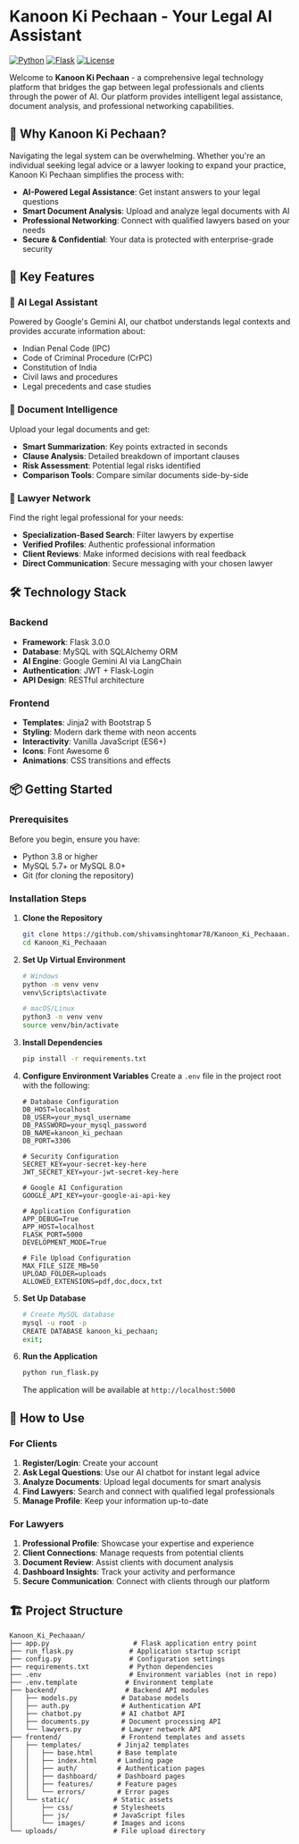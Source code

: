 # Kanoon Ki Pechaan - Your Legal AI Assistant

[![Python](https://img.shields.io/badge/Python-3.8%2B-blue)](https://www.python.org/)
[![Flask](https://img.shields.io/badge/Flask-3.0.0-green)](https://palletsprojects.com/p/flask/)
[![License](https://img.shields.io/badge/License-MIT-yellow.svg)](LICENSE)

Welcome to **Kanoon Ki Pechaan** - a comprehensive legal technology platform that bridges the gap between legal professionals and clients through the power of AI. Our platform provides intelligent legal assistance, document analysis, and professional networking capabilities.

## 🌟 Why Kanoon Ki Pechaan?

Navigating the legal system can be overwhelming. Whether you're an individual seeking legal advice or a lawyer looking to expand your practice, Kanoon Ki Pechaan simplifies the process with:

- **AI-Powered Legal Assistance**: Get instant answers to your legal questions
- **Smart Document Analysis**: Upload and analyze legal documents with AI
- **Professional Networking**: Connect with qualified lawyers based on your needs
- **Secure & Confidential**: Your data is protected with enterprise-grade security

## 🚀 Key Features

### 🤖 AI Legal Assistant
Powered by Google's Gemini AI, our chatbot understands legal contexts and provides accurate information about:
- Indian Penal Code (IPC)
- Code of Criminal Procedure (CrPC)
- Constitution of India
- Civil laws and procedures
- Legal precedents and case studies

### 📄 Document Intelligence
Upload your legal documents and get:
- **Smart Summarization**: Key points extracted in seconds
- **Clause Analysis**: Detailed breakdown of important clauses
- **Risk Assessment**: Potential legal risks identified
- **Comparison Tools**: Compare similar documents side-by-side

### 👥 Lawyer Network
Find the right legal professional for your needs:
- **Specialization-Based Search**: Filter lawyers by expertise
- **Verified Profiles**: Authentic professional information
- **Client Reviews**: Make informed decisions with real feedback
- **Direct Communication**: Secure messaging with your chosen lawyer

## 🛠️ Technology Stack

### Backend
- **Framework**: Flask 3.0.0
- **Database**: MySQL with SQLAlchemy ORM
- **AI Engine**: Google Gemini AI via LangChain
- **Authentication**: JWT + Flask-Login
- **API Design**: RESTful architecture

### Frontend
- **Templates**: Jinja2 with Bootstrap 5
- **Styling**: Modern dark theme with neon accents
- **Interactivity**: Vanilla JavaScript (ES6+)
- **Icons**: Font Awesome 6
- **Animations**: CSS transitions and effects

## 📦 Getting Started

### Prerequisites
Before you begin, ensure you have:
- Python 3.8 or higher
- MySQL 5.7+ or MySQL 8.0+
- Git (for cloning the repository)

### Installation Steps

1. **Clone the Repository**
   ```bash
   git clone https://github.com/shivamsinghtomar78/Kanoon_Ki_Pechaaan.git
   cd Kanoon_Ki_Pechaaan
   ```

2. **Set Up Virtual Environment**
   ```bash
   # Windows
   python -m venv venv
   venv\Scripts\activate

   # macOS/Linux
   python3 -m venv venv
   source venv/bin/activate
   ```

3. **Install Dependencies**
   ```bash
   pip install -r requirements.txt
   ```

4. **Configure Environment Variables**
   Create a `.env` file in the project root with the following:
   ```env
   # Database Configuration
   DB_HOST=localhost
   DB_USER=your_mysql_username
   DB_PASSWORD=your_mysql_password
   DB_NAME=kanoon_ki_pechaan
   DB_PORT=3306

   # Security Configuration
   SECRET_KEY=your-secret-key-here
   JWT_SECRET_KEY=your-jwt-secret-key-here

   # Google AI Configuration
   GOOGLE_API_KEY=your-google-ai-api-key

   # Application Configuration
   APP_DEBUG=True
   APP_HOST=localhost
   FLASK_PORT=5000
   DEVELOPMENT_MODE=True

   # File Upload Configuration
   MAX_FILE_SIZE_MB=50
   UPLOAD_FOLDER=uploads
   ALLOWED_EXTENSIONS=pdf,doc,docx,txt
   ```

5. **Set Up Database**
   ```bash
   # Create MySQL database
   mysql -u root -p
   CREATE DATABASE kanoon_ki_pechaan;
   exit;
   ```

6. **Run the Application**
   ```bash
   python run_flask.py
   ```

   The application will be available at `http://localhost:5000`

## 🎯 How to Use

### For Clients
1. **Register/Login**: Create your account
2. **Ask Legal Questions**: Use our AI chatbot for instant legal advice
3. **Analyze Documents**: Upload legal documents for smart analysis
4. **Find Lawyers**: Search and connect with qualified legal professionals
5. **Manage Profile**: Keep your information up-to-date

### For Lawyers
1. **Professional Profile**: Showcase your expertise and experience
2. **Client Connections**: Manage requests from potential clients
3. **Document Review**: Assist clients with document analysis
4. **Dashboard Insights**: Track your activity and performance
5. **Secure Communication**: Connect with clients through our platform

## 🏗️ Project Structure

```
Kanoon_Ki_Pechaaan/
├── app.py                     # Flask application entry point
├── run_flask.py              # Application startup script
├── config.py                 # Configuration settings
├── requirements.txt          # Python dependencies
├── .env                      # Environment variables (not in repo)
├── .env.template            # Environment template
├── backend/                 # Backend API modules
│   ├── models.py           # Database models
│   ├── auth.py             # Authentication API
│   ├── chatbot.py          # AI chatbot API
│   ├── documents.py        # Document processing API
│   └── lawyers.py          # Lawyer network API
├── frontend/               # Frontend templates and assets
│   ├── templates/         # Jinja2 templates
│   │   ├── base.html      # Base template
│   │   ├── index.html     # Landing page
│   │   ├── auth/          # Authentication pages
│   │   ├── dashboard/     # Dashboard pages
│   │   ├── features/      # Feature pages
│   │   └── errors/        # Error pages
│   └── static/           # Static assets
│       ├── css/          # Stylesheets
│       ├── js/           # JavaScript files
│       └── images/       # Images and icons
└── uploads/              # File upload directory
```

 

 

